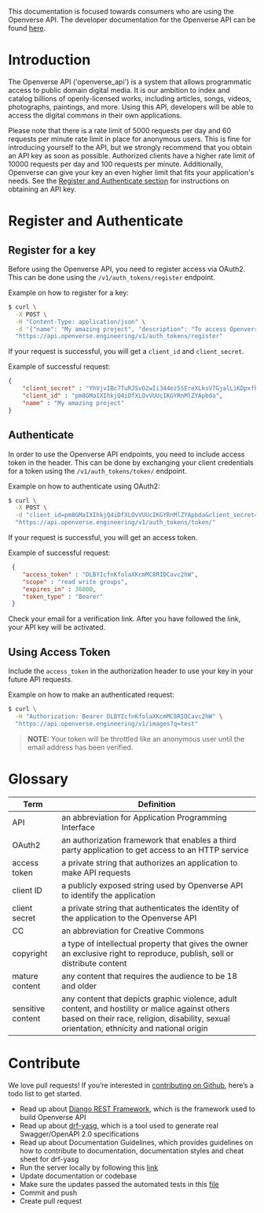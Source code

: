 This documentation is focused towards consumers who are using the Openverse API.
The developer documentation for the Openverse API can be found [here]().


# Introduction

The Openverse API ('openverse_api') is a system that allows programmatic access
to public domain digital media. It is our ambition to index and catalog billions
of openly-licensed works, including articles, songs, videos, photographs,
paintings, and more. Using this API, developers will be able to access the
digital commons in their own applications.

Please note that there is a rate limit of 5000 requests per day and 60 requests
per minute rate limit in place for anonymous users. This is fine for introducing
yourself to the API, but we strongly recommend that you obtain an API key as
soon as possible. Authorized clients have a higher rate limit of 10000 requests
per day and 100 requests per minute. Additionally, Openverse can give your key
an even higher limit that fits your application's needs. See the
[Register and Authenticate section](#section/Register-and-Authenticate) for
instructions on obtaining an API key.

# Register and Authenticate

## Register for a key
Before using the Openverse API, you need to register access via OAuth2. This can
be done using the `/v1/auth_tokens/register` endpoint.

Example on how to register for a key:
```bash
$ curl \
  -X POST \
  -H "Content-Type: application/json" \
  -d '{"name": "My amazing project", "description": "To access Openverse API", "email": "user@example.com"}' \
  "https://api.openverse.engineering/v1/auth_tokens/register"
```
If your request is successful, you will get a `client_id` and `client_secret`.

Example of successful request:
```json
{
    "client_secret" : "YhVjvIBc7TuRJSvO2wIi344ez5SEreXLksV7GjalLiKDpxfbiM8qfUb5sNvcwFOhBUVzGNdzmmHvfyt6yU3aGrN6TAbMW8EOkRMOwhyXkN1iDetmzMMcxLVELf00BR2e",
    "client_id" : "pm8GMaIXIhkjQ4iDfXLOvVUUcIKGYRnMlZYApbda",
    "name" : "My amazing project"
}
```

## Authenticate
In order to use the Openverse API endpoints, you need to include access token in
the header. This can be done by exchanging your client credentials for a token
using the `/v1/auth_tokens/token/` endpoint.

Example on how to authenticate using OAuth2:
```bash
$ curl \
  -X POST \
  -d "client_id=pm8GMaIXIhkjQ4iDfXLOvVUUcIKGYRnMlZYApbda&client_secret=YhVjvIBc7TuRJSvO2wIi344ez5SEreXLksV7GjalLiKDpxfbiM8qfUb5sNvcwFOhBUVzGNdzmmHvfyt6yU3aGrN6TAbMW8EOkRMOwhyXkN1iDetmzMMcxLVELf00BR2e&grant_type=client_credentials" \
  "https://api.openverse.engineering/v1/auth_tokens/token/"
```
If your request is successful, you will get an access token.

Example of successful request:
```json
 {
    "access_token" : "DLBYIcfnKfolaXKcmMC8RIDCavc2hW",
    "scope" : "read write groups",
    "expires_in" : 36000,
    "token_type" : "Bearer"
 }
```

Check your email for a verification link. After you have followed the link, your
API key will be activated.

## Using Access Token
Include the `access_token` in the authorization header to use your key in your
future API requests.

Example on how to make an authenticated request:
```bash
$ curl \
  -H "Authorization: Bearer DLBYIcfnKfolaXKcmMC8RIDCavc2hW" \
  "https://api.openverse.engineering/v1/images?q=test"
```

> **NOTE:** Your token will be throttled like an anonymous user until the email
> address has been verified.

# Glossary

| Term              | Definition |
|-------------------|---|
| API               | an abbreviation for Application Programming Interface |
| OAuth2            | an authorization framework that enables a third party application to get access to an HTTP service |
| access token      | a private string that authorizes an application to make API requests |
| client ID         | a publicly exposed string used by Openverse API to identify the application |
| client secret     | a private string that authenticates the identity of the application to the Openverse API |
| CC                | an abbreviation for Creative Commons |
| copyright         | a type of intellectual property that gives the owner an exclusive right to reproduce, publish, sell or distribute content |
| mature content    | any content that requires the audience to be 18 and older |
| sensitive content | any content that depicts graphic violence, adult content, and hostility or malice against others based on their race, religion, disability, sexual orientation, ethnicity and national origin |

# Contribute

We love pull requests! If you’re interested in
[contributing on Github](https://github.com/wordpress/openverse-api), here’s a
todo list to get started.

- Read up about [Django REST Framework](https://www.django-rest-framework.org/),
  which is the framework used to build Openverse API
- Read up about [drf-yasg](https://drf-yasg.readthedocs.io/en/stable/), which is
  a tool used to generate real Swagger/OpenAPI 2.0 specifications
- Read up about Documentation Guidelines, which provides guidelines on how to
  contribute to documentation, documentation styles and cheat sheet for drf-yasg
- Run the server locally by following this
  [link](https://github.com/wordpress/openverse-api#running-the-server-locally)
- Update documentation or codebase
- Make sure the updates passed the automated tests in this
  [file](https://github.com/WordPress/openverse-api/blob/master/.github/workflows/integration-tests.yml)
- Commit and push
- Create pull request
